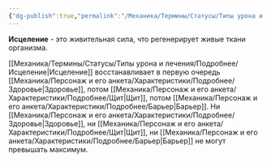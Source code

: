 ```yaml
---
{"dg-publish":true,"permalink":"/Механика/Термины/Статусы/Типы урона и лечения/Подробнее/Исцеление/","noteIcon":"","created":"2025-10-12T10:43:43.129+03:00","updated":"2025-09-24T18:55:05.377+03:00"}
---
```






**Исцеление** - это живительная сила, что регенерирует живые ткани организма. 

[[Механика/Термины/Статусы/Типы урона и лечения/Подробнее/Исцеление\|Исцеление]] восстанавливает в первую очередь  [[Механика/Персонаж и его анкета/Характеристики/Подробнее/Здоровье\|Здоровье]], потом [[Механика/Персонаж и его анкета/Характеристики/Подробнее/Щит\|Щит]], потом [[Механика/Персонаж и его анкета/Характеристики/Подробнее/Барьер\|Барьер]]. Ни [[Механика/Персонаж и его анкета/Характеристики/Подробнее/Здоровье\|Здоровье]], ни [[Механика/Персонаж и его анкета/Характеристики/Подробнее/Щит\|Щит]], ни [[Механика/Персонаж и его анкета/Характеристики/Подробнее/Барьер\|Барьер]] не могут превышать максимум. 